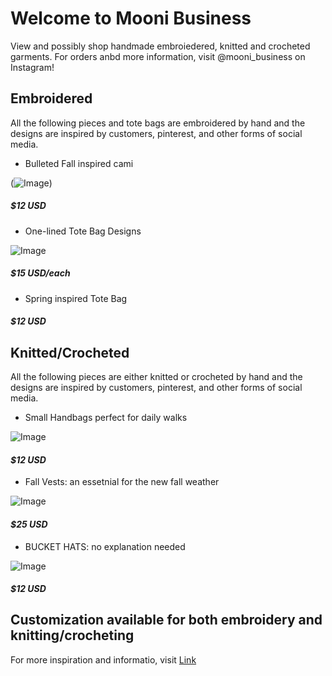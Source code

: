 # Welcome to Mooni Business
View and possibly shop handmade embroiedered, knitted and crocheted garments.
For orders anbd more information, visit @mooni_business on Instagram!

## Embroidered

All the following pieces and tote bags are embroidered by hand and the designs are inspired by customers, pinterest, and other forms of social media.

- Bulleted Fall inspired cami 

(![Image](src))

##### _$12 USD_ 
-  One-lined Tote Bag Designs  

![Image](src) 

##### _$15 USD/each_
- Spring inspired Tote Bag 



##### _$12 USD_

## Knitted/Crocheted  

All the following pieces are either knitted or crocheted by hand and the designs are inspired by customers, pinterest, and other forms of social media.

- Small Handbags perfect for daily walks 

![Image](src)

#### _$12 USD_ 
- Fall Vests: an essetnial for the new fall weather 

![Image](src)

#### _$25 USD_ 

- BUCKET HATS: no explanation needed

![Image](src) 

#### _$12 USD_ 


## **Customization available for both embroidery and knitting/crocheting**

For more inspiration and informatio, visit [Link](https://www.instagram.com/mooni_business/?hl=en) 

